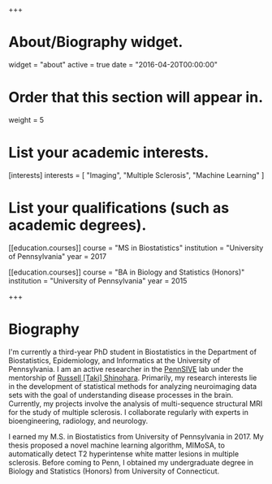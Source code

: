 +++
# About/Biography widget.
widget = "about"
active = true
date = "2016-04-20T00:00:00"

# Order that this section will appear in.
weight = 5

# List your academic interests.
[interests]
  interests = [
    "Imaging",
    "Multiple Sclerosis",
    "Machine Learning"
  ]

# List your qualifications (such as academic degrees).
[[education.courses]]
  course = "MS in Biostatistics"
  institution = "University of Pennsylvania"
  year = 2017

[[education.courses]]
  course = "BA in Biology and Statistics (Honors)"
  institution = "University of Pennsylvania"
  year = 2015
 
+++

# Biography

I'm currently a third-year PhD student in Biostatistics in the Department of Biostatistics, Epidemiology, and Informatics at the University of Pennsylvania. I am an active researcher in the [PennSIVE](https://www.med.upenn.edu/pennsive/) lab under the mentorship of [Russell [Taki] Shinohara](https://www.med.upenn.edu/pennsive/personnel.html). Primarily, my research interests lie in the development of statistical methods for analyzing neuroimaging data sets with the goal of understanding disease processes in the brain. Currently,  my projects involve the analysis of multi-sequence structural MRI for the study of multiple sclerosis.  I collaborate regularly with experts in bioengineering, radiology, and neurology. 

I earned my M.S. in Biostatistics from University of Pennsylvania in 2017. My thesis proposed a novel machine learning algorithm, MIMoSA, to automatically detect T2 hyperintense white matter lesions in multiple sclerosis. Before coming to Penn, I obtained my undergraduate degree in Biology and Statistics (Honors) from University of Connecticut.